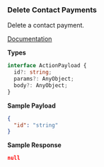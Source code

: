 ### Delete Contact Payments

Delete a contact payment.

[Documentation](https://developer.sage.com/accounting/reference/payments/#tag/Contact-Payments/operation/deleteContactPaymentsKey)

**Types**

```ts
interface ActionPayload {
  id?: string;
  params?: AnyObject;
  body?: AnyObject;
}
```

**Sample Payload**

```json
{
  "id": "string"
}
```

**Sample Response**

```json
null
```

